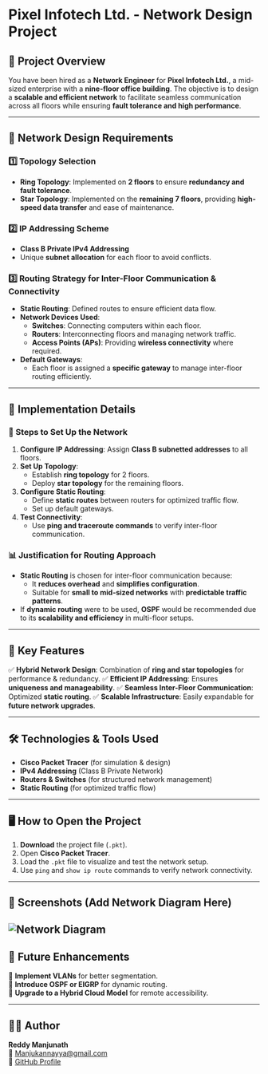 # Pixel Infotech Ltd. - Network Design Project

## 📌 Project Overview
You have been hired as a **Network Engineer** for **Pixel Infotech Ltd.**, a mid-sized enterprise with a **nine-floor office building**. The objective is to design a **scalable and efficient network** to facilitate seamless communication across all floors while ensuring **fault tolerance and high performance**.

---
## 📡 Network Design Requirements

### 1️⃣ Topology Selection
- **Ring Topology**: Implemented on **2 floors** to ensure **redundancy and fault tolerance**.
- **Star Topology**: Implemented on the **remaining 7 floors**, providing **high-speed data transfer** and ease of maintenance.

### 2️⃣ IP Addressing Scheme
- **Class B Private IPv4 Addressing**
- Unique **subnet allocation** for each floor to avoid conflicts.

### 3️⃣ Routing Strategy for Inter-Floor Communication & Connectivity
- **Static Routing**: Defined routes to ensure efficient data flow.
- **Network Devices Used**:
  - **Switches**: Connecting computers within each floor.
  - **Routers**: Interconnecting floors and managing network traffic.
  - **Access Points (APs)**: Providing **wireless connectivity** where required.
- **Default Gateways**:
  - Each floor is assigned a **specific gateway** to manage inter-floor routing efficiently.

---
## 🔧 Implementation Details
### 📍 Steps to Set Up the Network
1. **Configure IP Addressing**: Assign **Class B subnetted addresses** to all floors.
2. **Set Up Topology**:
   - Establish **ring topology** for 2 floors.
   - Deploy **star topology** for the remaining floors.
3. **Configure Static Routing**:
   - Define **static routes** between routers for optimized traffic flow.
   - Set up default gateways.
4. **Test Connectivity**:
   - Use **ping and traceroute commands** to verify inter-floor communication.

### 📊 Justification for Routing Approach
- **Static Routing** is chosen for inter-floor communication because:
  - It **reduces overhead** and **simplifies configuration**.
  - Suitable for **small to mid-sized networks** with **predictable traffic patterns**.
- If **dynamic routing** were to be used, **OSPF** would be recommended due to its **scalability and efficiency** in multi-floor setups.

---
## 🎯 Key Features
✅ **Hybrid Network Design**: Combination of **ring and star topologies** for performance & redundancy.
✅ **Efficient IP Addressing**: Ensures **uniqueness and manageability**.
✅ **Seamless Inter-Floor Communication**: Optimized **static routing**.
✅ **Scalable Infrastructure**: Easily expandable for **future network upgrades**.

---
## 🛠 Technologies & Tools Used
- **Cisco Packet Tracer** (for simulation & design)
- **IPv4 Addressing** (Class B Private Network)
- **Routers & Switches** (for structured network management)
- **Static Routing** (for optimized traffic flow)

---
## 🖥️ How to Open the Project
1. **Download** the project file (`.pkt`).
2. Open **Cisco Packet Tracer**.
3. Load the `.pkt` file to visualize and test the network setup.
4. Use `ping` and `show ip route` commands to verify network connectivity.

---
## 📸 Screenshots (Add Network Diagram Here)
![Network Diagram](https://i.imgur.com/3O8wYhJ.png)
---
## 🚀 Future Enhancements
🔹 **Implement VLANs** for better segmentation.  
🔹 **Introduce OSPF or EIGRP** for dynamic routing.  
🔹 **Upgrade to a Hybrid Cloud Model** for remote accessibility.  

---
## 👨‍💻 Author
**Reddy Manjunath**  
📧 Manjukannayya@gmail.com  
🔗 [GitHub Profile](https://github.com/reddy-manjunath)


